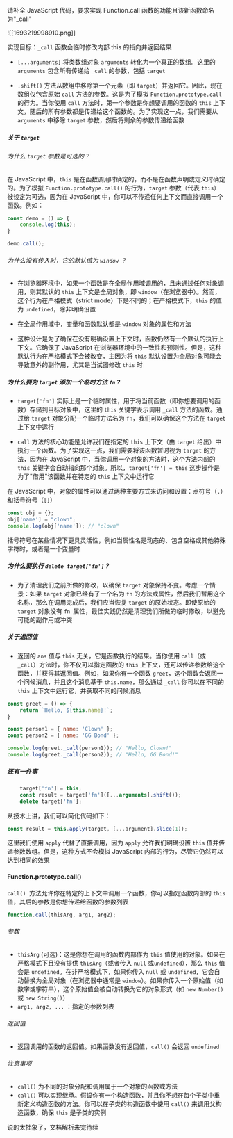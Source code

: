 请补全 JavaScript 代码，要求实现 Function.call 函数的功能且该新函数命名为"\_call"

![[1693219998910.png]]

实现目标：`_call` 函数会临时修改内部 this 的指向并返回结果

- `[...arguments]` 将类数组对象 `arguments` 转化为一个真正的数组。这里的 `arguments` 包含所有传递给 `_call` 的参数，包括 `target`

- `.shift()` 方法从数组中移除第一个元素（即 `target`）并返回它。因此，现在数组仅包含原始 `call` 方法的参数。这是为了模拟 `Function.prototype.call` 的行为。当你使用 `call` 方法时，第一个参数是你想要调用的函数的 `this` 上下文，随后的所有参数都是传递给这个函数的。为了实现这一点，我们需要从 `arguments` 中移除 `target` 参数，然后将剩余的参数传递给函数

##### 关于 `target`

###### 为什么 `target` 参数是可选的？

在 JavaScript 中，`this` 是在函数调用时确定的，而不是在函数声明或定义时确定的。为了模拟 `Function.prototype.call()` 的行为，`target` 参数（代表 `this`）被设定为可选，因为在 JavaScript 中，你可以不传递任何上下文而直接调用一个函数。例如：

```JavaScript
const demo = () => {
	console.log(this);
}

demo.call();
```

###### 为什么没有传入时，它的默认值为 `window` ？

- 在浏览器环境中，如果一个函数是在全局作用域调用的，且未通过任何对象调用，则其默认的 `this` 上下文是全局对象，即 `window`（在浏览器中）。然而，这个行为在严格模式（strict mode）下是不同的；在严格模式下，`this` 的值为 `undefined`，除非明确设置

- 在全局作用域中，变量和函数默认都是 `window` 对象的属性和方法

- 这种设计是为了确保在没有明确设置上下文时，函数仍然有一个默认的执行上下文。它确保了 JavaScript 在浏览器环境中的一致性和预测性。但是，这种默认行为在严格模式下会被改变，主因为将 `this` 默认设置为全局对象可能会导致意外的副作用，尤其是当试图修改 `this` 时

##### 为什么要为 `target` 添加一个临时方法 `fn` ?

- `target['fn']` 实际上是一个临时属性，用于将当前函数（即你想要调用的函数）存储到目标对象中，这里的 `this` 关键字表示调用 `_call` 方法的函数。通过给 `target` 对象分配一个临时方法名为 `fn`，我们可以确保这个方法在 `target` 上下文中运行

- `call` 方法的核心功能是允许我们在指定的 `this` 上下文（由 `target` 给出）中执行一个函数。为了实现这一点，我们需要将该函数暂时视为 `target` 的方法，因为在 JavaScript 中，当你调用一个对象的方法时，这个方法内部的 `this` 关键字会自动指向那个对象。所以，`target['fn'] = this` 这步操作是为了"借用"该函数并在特定的 `this` 上下文中运行它

在 JavaScript 中，对象的属性可以通过两种主要方式来访问和设置：点符号（`.`）和括号符号（`[]`）

```JavaScript
const obj = {};
obj['name'] = "clown";
console.log(obj['name']); // "clown"
```

括号符号在某些情况下更具灵活性，例如当属性名是动态的、包含空格或其他特殊字符时，或者是一个变量时

##### 为什么要执行 `delete target['fn']` ?

- 为了清理我们之前所做的修改，以确保 `target` 对象保持不变。考虑一个情景：如果 `target` 对象已经有了一个名为 `fn` 的方法或属性，然后我们暂用这个名称，那么在调用完成后，我们应当恢复 `target` 的原始状态。即使原始的 `target` 对象没有 `fn `属性，最佳实践仍然是清理我们所做的临时修改，以避免可能的副作用或冲突

##### 关于返回值

- 返回的 `ans` 值与 `this` 无关，它是函数执行的结果。当你使用 `call`（或 `_call`）方法时，你不仅可以指定函数的 `this` 上下文，还可以传递参数给这个函数，并获得其返回值。例如，如果你有一个函数 `greet`，这个函数会返回一个问候消息，并且这个消息基于 `this.name`，那么通过 `_call` 你可以在不同的 `this` 上下文中运行它，并获取不同的问候消息

```JavaScript
const greet = () => {
	return `Hello, ${this.name}!`;
}

const person1 = { name: 'Clown' };
const person2 = { name: 'GG Bond' };

console.log(greet._call(person1)); // "Hello, Clown!"
console.log(greet._call(person2)); // "Hello, GG Bond!"
```

##### 还有一件事

```JavaScript
	target['fn'] = this;
	const result = target['fn']([...arguments].shift());
	delete target['fn'];
```

从技术上讲，我们可以简化代码如下：

```JavaScript
const result = this.apply(target, [...argument].slice(1));
```

这里我们使用 `apply` 代替了直接调用，因为 `apply` 允许我们明确设置 `this` 值并传递参数数组。但是，这种方式不会模拟 JavaScript 内部的行为，尽管它仍然可以达到相同的效果

#### Function.prototype.call()

`call()`  方法允许你在特定的上下文中调用一个函数，你可以指定函数内部的 `this` 值，其后的参数是你想传递给函数的参数列表

```JavaScript
function.call(thisArg, arg1, arg2);
```

###### 参数

- `thisArg` (可选)：这是你想在调用的函数内部作为 `this` 值使用的对象。如果在严格模式下且没有提供 `thisArg`（或者传入 `null` 或`undefined`），那么 `this` 值会是 `undefined`。在非严格模式下，如果你传入 `null` 或 `undefined`，它会自动替换为全局对象（在浏览器中通常是 `window`）。如果你传入一个原始值（如数字或字符串），这个原始值会被自动转换为它的对象形式（如 `new Number()` 或 `new String()`）
- `arg1, arg2, ...` ：指定的参数列表

###### 返回值

- 返回调用的函数的返回值。如果函数没有返回值，`call()` 会返回 `undefined`

###### 注意事项

- `call()` 为不同的对象分配和调用属于一个对象的函数或方法
- `call()` 可以实现继承。假设你有一个构造函数，并且你不想在每个子类中重新定义构造函数的方法。你可以在子类的构造函数中使用 `call()` 来调用父构造函数，确保 `this` 是子类的实例

说的太抽象了，文档解析未完待续
